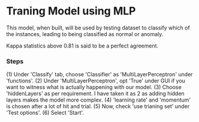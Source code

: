 # Traning Model using MLP

This model, when built, will be used by testing dataset to classify which of the instances, leading to  being classified as normal or anomaly.

Kappa statistics above 0.81 is said to be a perfect agreement.

### Steps
(1) Under 'Classify' tab, choose 'Classifier' as 'MultiLayerPerceptron' under 'functions'.
(2) Under 'MultiLayerPerceptron', opt 'True' under GUI if you want to witness what is actually happening with our model.
(3) Choose 'hiddenLayers' as per requirement. I have taken it as 2 as adding hidden layers makes the model more complex.
(4) 'learning rate' and 'momentum' is chosen after a lot of hit and trial.
(5) Now, check 'use trianing set' under 'Test options'.
(6) Select 'Start'.

